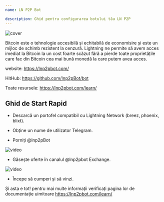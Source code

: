 ```yaml
---
name: LN P2P Bot

description: Ghid pentru configurarea botului tău LN P2P
---
```


![cover](assets/cover.webp)

Bitcoin este o tehnologie accesibilă și echitabilă de economisire și este un mijloc de schimb rezistent la cenzură. Lightning ne permite să avem acces imediat la Bitcoin la un cost foarte scăzut fără a pierde toate proprietățile care fac din Bitcoin cea mai bună monedă la care putem avea acces.

website: https://lnp2pbot.com/

HitHub: https://github.com/lnp2pBot/bot

Toate resursele: https://lnp2pbot.com/learn/

## Ghid de Start Rapid

- Descarcă un portofel compatibil cu Lightning Network (breez, phoenix, blixt).

- Obține un nume de utilizator Telegram.

- Porniți @lnp2pBot

![video](assets/1.webp)

- Găsește oferte în canalul @lnp2pbot Exchange.

![video](assets/2.webp)

- Începe să cumperi și să vinzi.

Și asta e tot! pentru mai multe informații verificați pagina lor de documentație uimitoare https://lnp2pbot.com/learn/